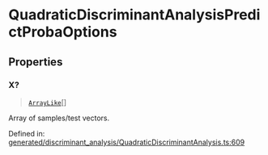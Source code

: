 # QuadraticDiscriminantAnalysisPredictProbaOptions

## Properties

### X?

> [`ArrayLike`](../types/ArrayLike.md)[]

Array of samples/test vectors.

Defined in:  [generated/discriminant\_analysis/QuadraticDiscriminantAnalysis.ts:609](https://github.com/transitive-bullshit/scikit-learn-ts/blob/92ab806/packages/sklearn/src/generated/discriminant_analysis/QuadraticDiscriminantAnalysis.ts#L609)

